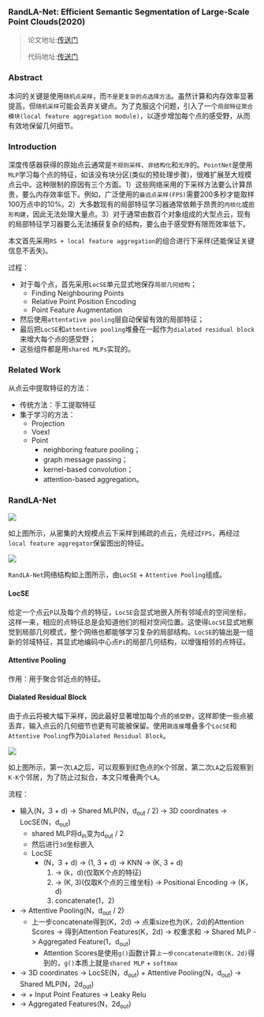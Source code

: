 ### RandLA-Net: Efficient Semantic Segmentation of Large-Scale Point Clouds(2020)

> 论文地址:[传送门](https://arxiv.org/pdf/1911.11236.pdf)
>
> 代码地址:[传送门](https://github.com/QingyongHu/RandLA-Net)

### Abstract

本问的关键是使用`随机点采样`，而`不是更复杂的点选择方法`。虽然计算和内存效率显著提高，但`随机采样`可能会丢弃关键点。为了克服这个问题，引入了一个`局部特征聚合模块(local feature aggregation module)`，以逐步增加每个点的感受野，从而有效地保留几何细节。

### Introduction

深度传感器获得的原始点云通常是`不规则采样`、`非结构化`和`无序`的。`PointNet`是使用`MLP`学习每个点的特征，如该没有块分区(类似的预处理步骤)，很难扩展至大规模点云中。这种限制的原因有三个方面。1）这些网络采用的下采样方法要么计算昂贵，要么内存效率低下。例如，广泛使用的`最远点采样(FPS)`需要200多秒才能取样100万点中的10%。2）大多数现有的局部特征学习器通常依赖于昂贵的`内核化`或`图形构建`，因此无法处理大量点。3）对于通常由数百个对象组成的大型点云，现有的局部特征学习器要么无法捕获复杂的结构，要么由于感受野有限而效率低下。

本文首先采用`RS + local feature aggregation`的组合进行下采样(还能保证关键信息不丢失)。

过程：

- 对于每个点，首先采用`LocSE`单元显式地保存`局部几何结构`；
  - Finding Neighbouring Points
  - Relative Point Position Encoding
  - Point Feature Augmentation
- 然后使用`attentative pooling`层自动保留有效的局部特征；
- 最后把`LocSE`和`attentive pooling`堆叠在一起作为`dialated residual block`来增大每个点的感受野；
- 这些组件都是用`shared MLPs`实现的。

### Related Work

从点云中提取特征的方法：

- 传统方法：手工提取特征
- 集于学习的方法：
  - Projection
  - Voexl
  - Point
    - neighboring feature pooling；
    - graph message passing；
    - kernel-based convolution；
    - attention-based aggregation。

### RandLA-Net

![](https://cdn.jsdelivr.net/gh/prannt99/blog/img/12.png)

如上图所示，从密集的大规模点云下采样到稀疏的点云，先经过`FPS`，再经过`local feature aggregator`保留图出的特征。

![](https://cdn.jsdelivr.net/gh/prannt99/blog/img/13.png)

`RandLA-Net`网络结构如上图所示，由`LocSE` + `Attentive Pooling`组成。

#### LocSE

给定一个点云`P`以及每个点的特征，`LocSE`会显式地嵌入所有邻域点的空间坐标，这样一来，相应的点特征总是会知道他们的相对空间位置。这使得`LocSE`显式地察觉到局部几何模式，整个网络也都能够学习复杂的局部结构。`LocSE`的输出是一组新的邻域特征，其显式地编码中心点`Pi`的局部几何结构，以增强相邻的点特征。

#### Attentive Pooling

作用：用于聚合邻近点的特征。

#### Dialated Residual Block

由于点云将被大幅下采样，因此最好显著增加每个点的`感受野`，这样即使一些点被丢弃，输入点云的几何细节也更有可能被保留。使用`跳连接`堆叠多个`LocSE`和`Attentive Pooling`作为`Dialated Residual Block`。

![](https://cdn.jsdelivr.net/gh/prannt99/blog/img/14.png)

如上图所示，第一次`LA`之后，可以观察到红色点的`K`个邻居，第二次`LA`之后观察到`K·K`个邻居，为了防止过拟合，本文只堆叠两个`LA`。

流程：

- 输入(N，3 + d) -> Shared MLP(N，d<sub>out</sub> / 2) -> 3D coordinates -> LocSE(N，d<sub>out</sub>)
  - shared MLP将d<sub>in</sub>变为d<sub>out</sub> / 2
  - 然后进行`3d`坐标嵌入
  - LocSE
    - (N，3 + d) -> (1, 3 + d) -> KNN -> (K, 3 + d)
      1. -> (k，d)(仅取K个点的特征)
      2. -> (K, 3)(仅取K个点的三维坐标) -> Positional Encoding -> (K，d)
      3. concatenate(1，2)
- -> Attentive Pooling(N，d<sub>out</sub> / 2)
  - 上一步concatenate得到(K，2d) -> 点乘size也为(K，2d)的Attention Scores -> 得到Attention Features(K，2d) -> 权重求和 -> Shared MLP -> Aggregated Feature(1，d<sub>out</sub>)
    - Attention Scores是使用`g()`函数计算`上一步concatenate得到(K，2d)`得到的，`g()`本质上就是`shared MLP` + `softmax`
- -> 3D coordinates -> LocSE(N，d<sub>out</sub>) + Attentive Pooling(N，d<sub>out</sub>) -> Shared MLP(N，2d<sub>out</sub>)
- -> + Input Point Features -> Leaky Relu 
- -> Aggregated Features(N，2d<sub>out</sub>)



